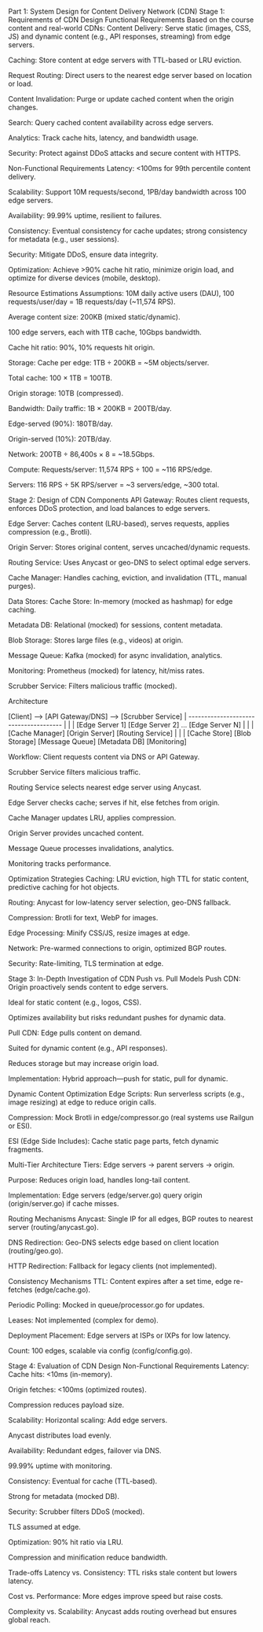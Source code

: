 Part 1: System Design for Content Delivery Network (CDN)
Stage 1: Requirements of CDN Design
Functional Requirements
Based on the course content and real-world CDNs:
Content Delivery: Serve static (images, CSS, JS) and dynamic content (e.g., API responses, streaming) from edge servers.

Caching: Store content at edge servers with TTL-based or LRU eviction.

Request Routing: Direct users to the nearest edge server based on location or load.

Content Invalidation: Purge or update cached content when the origin changes.

Search: Query cached content availability across edge servers.

Analytics: Track cache hits, latency, and bandwidth usage.

Security: Protect against DDoS attacks and secure content with HTTPS.

Non-Functional Requirements
Latency: <100ms for 99th percentile content delivery.

Scalability: Support 10M requests/second, 1PB/day bandwidth across 100 edge servers.

Availability: 99.99% uptime, resilient to failures.

Consistency: Eventual consistency for cache updates; strong consistency for metadata (e.g., user sessions).

Security: Mitigate DDoS, ensure data integrity.

Optimization: Achieve >90% cache hit ratio, minimize origin load, and optimize for diverse devices (mobile, desktop).

Resource Estimations
Assumptions:
10M daily active users (DAU), 100 requests/user/day = 1B requests/day (~11,574 RPS).

Average content size: 200KB (mixed static/dynamic).

100 edge servers, each with 1TB cache, 10Gbps bandwidth.

Cache hit ratio: 90%, 10% requests hit origin.

Storage:
Cache per edge: 1TB ÷ 200KB = ~5M objects/server.

Total cache: 100 × 1TB = 100TB.

Origin storage: 10TB (compressed).

Bandwidth:
Daily traffic: 1B × 200KB = 200TB/day.

Edge-served (90%): 180TB/day.

Origin-served (10%): 20TB/day.

Network: 200TB ÷ 86,400s × 8 = ~18.5Gbps.

Compute:
Requests/server: 11,574 RPS ÷ 100 = ~116 RPS/edge.

Servers: 116 RPS ÷ 5K RPS/server = ~3 servers/edge, ~300 total.

Stage 2: Design of CDN
Components
API Gateway: Routes client requests, enforces DDoS protection, and load balances to edge servers.

Edge Server: Caches content (LRU-based), serves requests, applies compression (e.g., Brotli).

Origin Server: Stores original content, serves uncached/dynamic requests.

Routing Service: Uses Anycast or geo-DNS to select optimal edge servers.

Cache Manager: Handles caching, eviction, and invalidation (TTL, manual purges).

Data Stores:
Cache Store: In-memory (mocked as hashmap) for edge caching.

Metadata DB: Relational (mocked) for sessions, content metadata.

Blob Storage: Stores large files (e.g., videos) at origin.

Message Queue: Kafka (mocked) for async invalidation, analytics.

Monitoring: Prometheus (mocked) for latency, hit/miss rates.

Scrubber Service: Filters malicious traffic (mocked).

Architecture

[Client] --> [API Gateway/DNS] --> [Scrubber Service]
                                   |
        --------------------------------------
        |                |                   |
 [Edge Server 1]  [Edge Server 2] ...  [Edge Server N]
        |                |                   |
    [Cache Manager]  [Origin Server]   [Routing Service]
        |                |                   |
      [Cache Store]  [Blob Storage]     [Message Queue]
                        [Metadata DB]      [Monitoring]

Workflow:
Client requests content via DNS or API Gateway.

Scrubber Service filters malicious traffic.

Routing Service selects nearest edge server using Anycast.

Edge Server checks cache; serves if hit, else fetches from origin.

Cache Manager updates LRU, applies compression.

Origin Server provides uncached content.

Message Queue processes invalidations, analytics.

Monitoring tracks performance.

Optimization Strategies
Caching: LRU eviction, high TTL for static content, predictive caching for hot objects.

Routing: Anycast for low-latency server selection, geo-DNS fallback.

Compression: Brotli for text, WebP for images.

Edge Processing: Minify CSS/JS, resize images at edge.

Network: Pre-warmed connections to origin, optimized BGP routes.

Security: Rate-limiting, TLS termination at edge.

Stage 3: In-Depth Investigation of CDN
Push vs. Pull Models
Push CDN:
Origin proactively sends content to edge servers.

Ideal for static content (e.g., logos, CSS).

Optimizes availability but risks redundant pushes for dynamic data.

Pull CDN:
Edge pulls content on demand.

Suited for dynamic content (e.g., API responses).

Reduces storage but may increase origin load.

Implementation: Hybrid approach—push for static, pull for dynamic.

Dynamic Content Optimization
Edge Scripts: Run serverless scripts (e.g., image resizing) at edge to reduce origin calls.

Compression: Mock Brotli in edge/compressor.go (real systems use Railgun or ESI).

ESI (Edge Side Includes): Cache static page parts, fetch dynamic fragments.

Multi-Tier Architecture
Tiers: Edge servers → parent servers → origin.

Purpose: Reduces origin load, handles long-tail content.

Implementation: Edge servers (edge/server.go) query origin (origin/server.go) if cache misses.

Routing Mechanisms
Anycast: Single IP for all edges, BGP routes to nearest server (routing/anycast.go).

DNS Redirection: Geo-DNS selects edge based on client location (routing/geo.go).

HTTP Redirection: Fallback for legacy clients (not implemented).

Consistency Mechanisms
TTL: Content expires after a set time, edge re-fetches (edge/cache.go).

Periodic Polling: Mocked in queue/processor.go for updates.

Leases: Not implemented (complex for demo).

Deployment
Placement: Edge servers at ISPs or IXPs for low latency.

Count: 100 edges, scalable via config (config/config.go).

Stage 4: Evaluation of CDN Design
Non-Functional Requirements
Latency:
Cache hits: <10ms (in-memory).

Origin fetches: <100ms (optimized routes).

Compression reduces payload size.

Scalability:
Horizontal scaling: Add edge servers.

Anycast distributes load evenly.

Availability:
Redundant edges, failover via DNS.

99.99% uptime with monitoring.

Consistency:
Eventual for cache (TTL-based).

Strong for metadata (mocked DB).

Security:
Scrubber filters DDoS (mocked).

TLS assumed at edge.

Optimization:
90% hit ratio via LRU.

Compression and minification reduce bandwidth.

Trade-offs
Latency vs. Consistency: TTL risks stale content but lowers latency.

Cost vs. Performance: More edges improve speed but raise costs.

Complexity vs. Scalability: Anycast adds routing overhead but ensures global reach.

